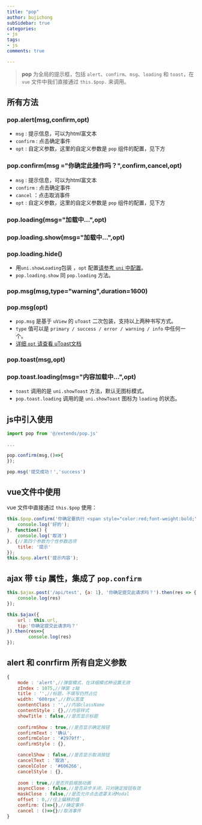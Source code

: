 ```yaml
---
title: "pop"
author: bujichong
subSidebar: true
categories:
- js
tags:
- js
comments: true

---
```


>**pop** 为全局的提示框，包括 `alert`、`confirm`、`msg`、`loading` 和 `toast`，在 `vue` 文件中我们直接通过 `this.$pop.` 来调用。

## 所有方法

### pop.alert(msg,confirm,opt)

- `msg` : 提示信息，可以为html富文本
- `confirm` : 点击确定事件
- `opt` : 自定义参数，这里的自定义参数是 `pop` 组件的配置，见下方



### pop.confirm(msg ="你确定此操作吗？",confirm,cancel,opt)

- `msg` : 提示信息，可以为html富文本
- `confirm` : 点击确定事件
- `cancel` ：点击取消事件
- `opt` : 自定义参数，这里的自定义参数是 `pop` 组件的配置，见下方



### pop.loading(msg="加载中...",opt)

### pop.loading.show(msg="加载中...",opt)

### pop.loading.hide()

- 用`uni.showLoading`包装 ，`opt` 配置[请参考 `uni` 中配置](https://uniapp.dcloud.io/api/ui/prompt?id=showloading)。
- `pop.loading.show` 同 `pop.loading` 方法。



### pop.msg(msg,type="warning",duration=1600)

### pop.msg(opt)

- `pop.msg` 是基于 `uView` 的 `uToast` 二次包装，支持以上两种书写方式。
- `type` 值可以是 `primary / success / error / warning / info` 中任何一个。
- [详细 `opt` 请查看 uToast文档](https://www.uviewui.com/components/toast.html)



### pop.toast(msg,opt)

### pop.toast.loading(msg="内容加载中...",opt)

- `toast` 调用的是 `uni.showToast` 方法，默认无图标模式。
- `pop.toast.loading` 调用的是 `uni.showToast` 图标为 `loading` 的状态。



## js中引入使用

```js
import pop from '@/extends/pop.js'

...

pop.confirm(msg,()=>{
});

pop.msg('提交成功！','success')
```



## vue文件中使用

vue 文件中直接通过 `this.$pop` 使用：

```js
this.$pop.confirm('你确定要执行 <span style="color:red;font-weight:bold;">这次操作</span> 吗？', () => {
    console.log('好的');
}, function() {
    console.log('取消')
}, {//第四个参数为个性参数选项
    title: '提示'
});
this.$pop.alert('提示内容');
```

## ajax 带 `tip` 属性，集成了 `pop.confirm`

```js
this.$ajax.post('/api/test', {a: 1}, '你确定提交此请求吗？').then(res => {
	console.log(res)
});

this.$ajax({
    url : this.url,
    tip:'你确定提交此请求吗？'
}).then(res=>{
    	console.log(res)
});
```

## alert 和 conrfirm 所有自定义参数

```js
{
    mode : 'alert',//弹窗模式，在详细模式种设置无效
	zIndex : 1075,//弹窗 z轴
	title : '',//标题，不填写仍然占位
	width: '600rpx',//默认宽度
	contentClass : '',//内容className
	contentStyle : {},//内容样式
	showTitle : false,//是否显示标题
        
	confirmShow : true,//是否显示确定按钮
	confirmText : '确认',
	confirmColor : '#2979ff',
	confirmStyle : {},

	cancelShow : false,//是否显示取消按钮
	cancelText : '取消',
	cancelColor : '#606266',
	cancelStyle : {},
        
	zoom : true,//是否开启缩放动画
	asyncClose : false,//是否异步关闭，只对确定按钮有效
	maskClose : false,//是否允许点击遮罩关闭Modal
	offset : 0,//往上偏移的值
	confirm: ()=>{},//确定事件
	cancel : ()=>{}//取消事件
}
```

